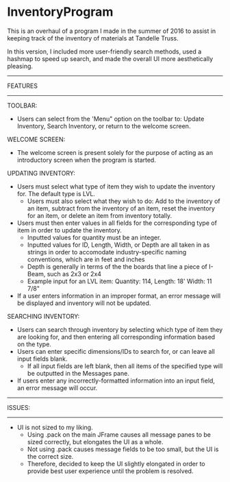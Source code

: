 # InventoryProgram

This is an overhaul of a program I made in the summer of 2016 to assist in keeping track of the inventory of materials at Tandelle Truss.

In this version, I included more user-friendly search methods, used a hashmap to speed up search, and made the overall UI more
aesthetically pleasing.

********
FEATURES
********

TOOLBAR:
- Users can select from the 'Menu" option on the toolbar to: Update Inventory, Search Inventory, or return to the welcome screen.
  
WELCOME SCREEN:
- The welcome screen is present solely for the purpose of acting as an introductory screen when the program is started.
  
UPDATING INVENTORY:
- Users must select what type of item they wish to update the inventory for. The default type is LVL.
    - Users must also select what they wish to do: Add to the inventory of an item, subtract from the inventory of an item, reset the         inventory for an item, or delete an item from inventory totally.
- Users must then enter values in all fields for the corresponding type of item in order to update the inventory.
    - Inputted values for quantity must be an integer.
    - Inputted values for ID, Length, Width, or Depth are all taken in as strings in order to accomodate industry-specific naming             conventions, which are in feet and inches
    - Depth is generally in terms of the the boards that line a piece of I-Beam, such as 2x3 or 2x4
    - Example input for an LVL item: Quantity: 114, Length: 18' Width: 11 7/8"    
- If a user enters information in an improper format, an error message will be displayed and inventory will not be updated.

SEARCHING INVENTORY:
- Users can search through inventory by selecting which type of item they are looking for, and then entering all corresponding            information based on the type.
- Users can enter specific dimensions/IDs to search for, or can leave all input fields blank.
    - If all input fields are left blank, then all items of the specified type will be outputted in the Messages pane.
- If users enter any incorrectly-formatted information into an input field, an error message will occur.
    

*******
ISSUES:
*******
- UI is not sized to my liking. 
    - Using .pack on the main JFrame causes all message panes to be sized correctly, but elongates the UI as a whole. 
    - Not using .pack causes message fields to be too small, but the UI is the correct size.
    - Therefore, decided to keep the UI slightly elongated in order to provide best user experience until the problem is resolved.
      
  
